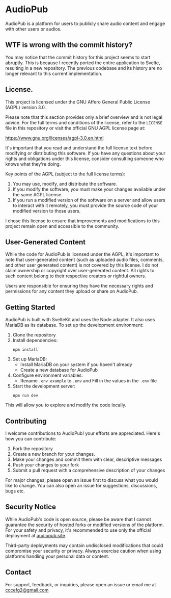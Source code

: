 # AudioPub

AudioPub is a platform for users to publicly share audio content and engage with other users or audios.

## WTF is wrong with the commit history?

You may notice that the commit history for this project seems to start abruptly. This is because I recently ported the entire application to Svelte, resulting in a new repository. The previous codebase and its history are no longer relevant to this current implementation.

## License.

This project is licensed under the GNU Affero General Public License (AGPL) version 3.0.

Please note that this section provides only a brief overview and is not legal advice. For the full terms and conditions of the license, refer to the `LICENSE` file in this repository or visit the official GNU AGPL license page at:

https://www.gnu.org/licenses/agpl-3.0.en.html

It's important that you read and understand the full license text before modifying or distributing this software. If you have any questions about your rights and obligations under this license, consider consulting someone who knows what they're doing.

Key points of the AGPL (subject to the full license terms):

1. You may use, modify, and distribute the software.
2. If you modify the software, you must make your changes available under the same AGPL license.
3. If you run a modified version of the software on a server and allow users to interact with it remotely, you must provide the source code of your modified version to those users.

I chose this license to ensure that improvements and modifications to this project remain open and accessible to the community.

## User-Generated Content

While the code for AudioPub is licensed under the AGPL, it's important to note that user-generated content (such as uploaded audio files, comments, and other user generated content) is not covered by this license. I do not claim ownership or copyright over user-generated content. All rights to such content belong to their respective creators or rightful owners.

Users are responsible for ensuring they have the necessary rights and permissions for any content they upload or share on AudioPub.

## Getting Started

AudioPub is built with SvelteKit and uses the Node adapter. It also uses MariaDB as its database. To set up the development environment:

1. Clone the repository
2. Install dependencies:
   ```
   npm install
   ```
3. Set up MariaDB:
   - Install MariaDB on your system if you haven't already
   - Create a new database for AudioPub
4. Configure environment variables:
   - Rename `.env.example` to `.env` and Fill in the values in the `.env` file
5. Start the development server:
   ```
   npm run dev
   ```

This will allow you to explore and modify the code locally.

## Contributing

I welcome contributions to AudioPub! your efforts are appreciated. Here's how you can contribute:

1. Fork the repository
2. Create a new branch for your changes.
3. Make your changes and commit them with clear, descriptive messages
4. Push your changes to your fork
5. Submit a pull request with a comprehensive description of your changes

For major changes, please open an issue first to discuss what you would like to change. You can also open an issue for suggestions, discussions, bugs etc.

## Security Notice

While AudioPub's code is open source, please be aware that I cannot guarantee the security of hosted forks or modified versions of the platform. For your safety and privacy, it's recommended to use only the official deployment at [audiopub.site](https://audiopub.site).

Third-party deployments may contain undisclosed modifications that could compromise your security or privacy. Always exercise caution when using platforms handling your personal data or content.

## Contact

For support, feedback, or inquiries, please open an issue or email me at cccefg2@gmail.com
